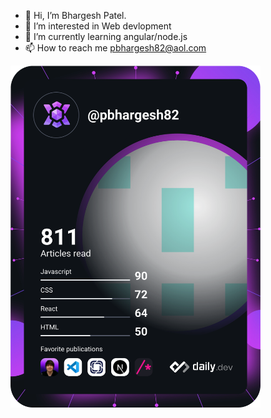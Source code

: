 - 👋 Hi, I’m Bhargesh Patel.
- 👀 I’m interested in Web devlopment
- 🌱 I’m currently learning angular/node.js
- 📫 How to reach me pbhargesh82@aol.com

<!-- <a href="https://app.daily.dev/pbhargesh82"><img src="https://api.daily.dev/devcards/bbd3f227082d46e39f29981b246a34fb.png?r=fe6" width="400" alt="Bhargesh Patel's Dev Card"/></a> -->

<a href="https://app.daily.dev/DailyDevTips"><img src="https://github.com/pbhargesh82/pbhargesh82/blob/main/devcard.svg" width="400" alt="Bharegsh Patel's Dev Card"/></a>

<!---
pbhargesh82/pbhargesh82 is a ✨ special ✨ repository because its `README.md` (this file) appears on your GitHub profile.
You can click the Preview link to take a look at your changes.
--->
